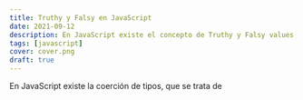 ```yaml
---
title: Truthy y Falsy en JavaScript
date: 2021-09-12
description: En JavaScript existe el concepto de Truthy y Falsy values. Déjame explicarte en este artículo de qué se trata.
tags: [javascript]
cover: cover.png
draft: true
---
```


En JavaScript existe la coerción de tipos, que se trata de 
